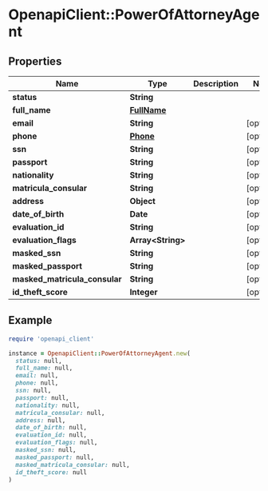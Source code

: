 # OpenapiClient::PowerOfAttorneyAgent

## Properties

| Name | Type | Description | Notes |
| ---- | ---- | ----------- | ----- |
| **status** | **String** |  |  |
| **full_name** | [**FullName**](FullName.md) |  |  |
| **email** | **String** |  | [optional] |
| **phone** | [**Phone**](Phone.md) |  | [optional] |
| **ssn** | **String** |  | [optional] |
| **passport** | **String** |  | [optional] |
| **nationality** | **String** |  | [optional] |
| **matricula_consular** | **String** |  | [optional] |
| **address** | **Object** |  | [optional] |
| **date_of_birth** | **Date** |  | [optional] |
| **evaluation_id** | **String** |  | [optional] |
| **evaluation_flags** | **Array&lt;String&gt;** |  | [optional] |
| **masked_ssn** | **String** |  | [optional] |
| **masked_passport** | **String** |  | [optional] |
| **masked_matricula_consular** | **String** |  | [optional] |
| **id_theft_score** | **Integer** |  | [optional] |

## Example

```ruby
require 'openapi_client'

instance = OpenapiClient::PowerOfAttorneyAgent.new(
  status: null,
  full_name: null,
  email: null,
  phone: null,
  ssn: null,
  passport: null,
  nationality: null,
  matricula_consular: null,
  address: null,
  date_of_birth: null,
  evaluation_id: null,
  evaluation_flags: null,
  masked_ssn: null,
  masked_passport: null,
  masked_matricula_consular: null,
  id_theft_score: null
)
```

